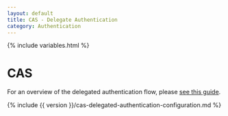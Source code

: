 ```yaml
---
layout: default
title: CAS - Delegate Authentication
category: Authentication
---
```


{% include variables.html %}

# CAS

For an overview of the delegated authentication flow, please [see this guide](Delegate-Authentication.html).

{% include {{ version }}/cas-delegated-authentication-configuration.md %}
